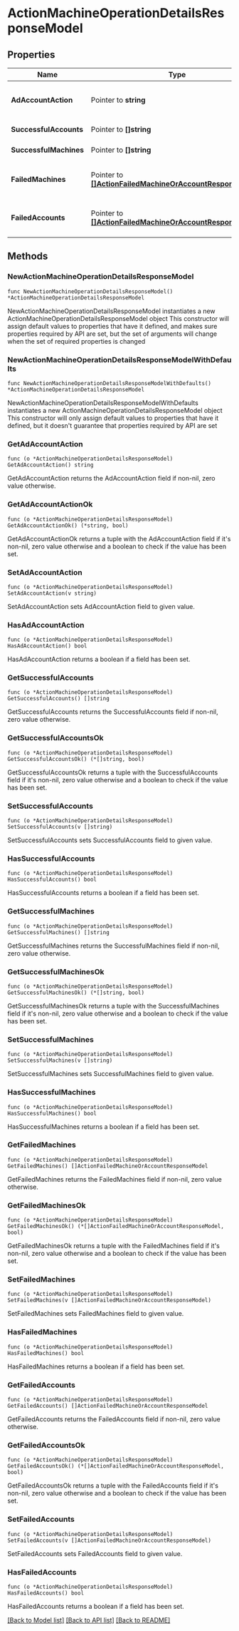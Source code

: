 # ActionMachineOperationDetailsResponseModel

## Properties

Name | Type | Description | Notes
------------ | ------------- | ------------- | -------------
**AdAccountAction** | Pointer to **string** | Active directory account action. | [optional] 
**SuccessfulAccounts** | Pointer to **[]string** | Successful accounts. | [optional] 
**SuccessfulMachines** | Pointer to **[]string** | Successful machines.  | [optional] 
**FailedMachines** | Pointer to [**[]ActionFailedMachineOrAccountResponseModel**](ActionFailedMachineOrAccountResponseModel.md) | Failed machines and Action errors. | [optional] 
**FailedAccounts** | Pointer to [**[]ActionFailedMachineOrAccountResponseModel**](ActionFailedMachineOrAccountResponseModel.md) | Failed accounts and action errors. | [optional] 

## Methods

### NewActionMachineOperationDetailsResponseModel

`func NewActionMachineOperationDetailsResponseModel() *ActionMachineOperationDetailsResponseModel`

NewActionMachineOperationDetailsResponseModel instantiates a new ActionMachineOperationDetailsResponseModel object
This constructor will assign default values to properties that have it defined,
and makes sure properties required by API are set, but the set of arguments
will change when the set of required properties is changed

### NewActionMachineOperationDetailsResponseModelWithDefaults

`func NewActionMachineOperationDetailsResponseModelWithDefaults() *ActionMachineOperationDetailsResponseModel`

NewActionMachineOperationDetailsResponseModelWithDefaults instantiates a new ActionMachineOperationDetailsResponseModel object
This constructor will only assign default values to properties that have it defined,
but it doesn't guarantee that properties required by API are set

### GetAdAccountAction

`func (o *ActionMachineOperationDetailsResponseModel) GetAdAccountAction() string`

GetAdAccountAction returns the AdAccountAction field if non-nil, zero value otherwise.

### GetAdAccountActionOk

`func (o *ActionMachineOperationDetailsResponseModel) GetAdAccountActionOk() (*string, bool)`

GetAdAccountActionOk returns a tuple with the AdAccountAction field if it's non-nil, zero value otherwise
and a boolean to check if the value has been set.

### SetAdAccountAction

`func (o *ActionMachineOperationDetailsResponseModel) SetAdAccountAction(v string)`

SetAdAccountAction sets AdAccountAction field to given value.

### HasAdAccountAction

`func (o *ActionMachineOperationDetailsResponseModel) HasAdAccountAction() bool`

HasAdAccountAction returns a boolean if a field has been set.

### GetSuccessfulAccounts

`func (o *ActionMachineOperationDetailsResponseModel) GetSuccessfulAccounts() []string`

GetSuccessfulAccounts returns the SuccessfulAccounts field if non-nil, zero value otherwise.

### GetSuccessfulAccountsOk

`func (o *ActionMachineOperationDetailsResponseModel) GetSuccessfulAccountsOk() (*[]string, bool)`

GetSuccessfulAccountsOk returns a tuple with the SuccessfulAccounts field if it's non-nil, zero value otherwise
and a boolean to check if the value has been set.

### SetSuccessfulAccounts

`func (o *ActionMachineOperationDetailsResponseModel) SetSuccessfulAccounts(v []string)`

SetSuccessfulAccounts sets SuccessfulAccounts field to given value.

### HasSuccessfulAccounts

`func (o *ActionMachineOperationDetailsResponseModel) HasSuccessfulAccounts() bool`

HasSuccessfulAccounts returns a boolean if a field has been set.

### GetSuccessfulMachines

`func (o *ActionMachineOperationDetailsResponseModel) GetSuccessfulMachines() []string`

GetSuccessfulMachines returns the SuccessfulMachines field if non-nil, zero value otherwise.

### GetSuccessfulMachinesOk

`func (o *ActionMachineOperationDetailsResponseModel) GetSuccessfulMachinesOk() (*[]string, bool)`

GetSuccessfulMachinesOk returns a tuple with the SuccessfulMachines field if it's non-nil, zero value otherwise
and a boolean to check if the value has been set.

### SetSuccessfulMachines

`func (o *ActionMachineOperationDetailsResponseModel) SetSuccessfulMachines(v []string)`

SetSuccessfulMachines sets SuccessfulMachines field to given value.

### HasSuccessfulMachines

`func (o *ActionMachineOperationDetailsResponseModel) HasSuccessfulMachines() bool`

HasSuccessfulMachines returns a boolean if a field has been set.

### GetFailedMachines

`func (o *ActionMachineOperationDetailsResponseModel) GetFailedMachines() []ActionFailedMachineOrAccountResponseModel`

GetFailedMachines returns the FailedMachines field if non-nil, zero value otherwise.

### GetFailedMachinesOk

`func (o *ActionMachineOperationDetailsResponseModel) GetFailedMachinesOk() (*[]ActionFailedMachineOrAccountResponseModel, bool)`

GetFailedMachinesOk returns a tuple with the FailedMachines field if it's non-nil, zero value otherwise
and a boolean to check if the value has been set.

### SetFailedMachines

`func (o *ActionMachineOperationDetailsResponseModel) SetFailedMachines(v []ActionFailedMachineOrAccountResponseModel)`

SetFailedMachines sets FailedMachines field to given value.

### HasFailedMachines

`func (o *ActionMachineOperationDetailsResponseModel) HasFailedMachines() bool`

HasFailedMachines returns a boolean if a field has been set.

### GetFailedAccounts

`func (o *ActionMachineOperationDetailsResponseModel) GetFailedAccounts() []ActionFailedMachineOrAccountResponseModel`

GetFailedAccounts returns the FailedAccounts field if non-nil, zero value otherwise.

### GetFailedAccountsOk

`func (o *ActionMachineOperationDetailsResponseModel) GetFailedAccountsOk() (*[]ActionFailedMachineOrAccountResponseModel, bool)`

GetFailedAccountsOk returns a tuple with the FailedAccounts field if it's non-nil, zero value otherwise
and a boolean to check if the value has been set.

### SetFailedAccounts

`func (o *ActionMachineOperationDetailsResponseModel) SetFailedAccounts(v []ActionFailedMachineOrAccountResponseModel)`

SetFailedAccounts sets FailedAccounts field to given value.

### HasFailedAccounts

`func (o *ActionMachineOperationDetailsResponseModel) HasFailedAccounts() bool`

HasFailedAccounts returns a boolean if a field has been set.


[[Back to Model list]](../README.md#documentation-for-models) [[Back to API list]](../README.md#documentation-for-api-endpoints) [[Back to README]](../README.md)


